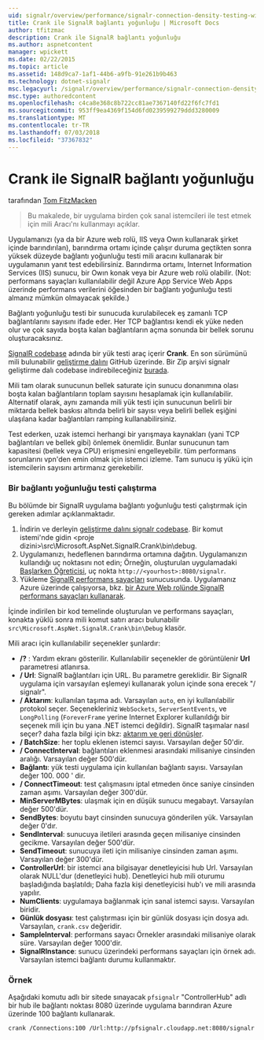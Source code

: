 ```yaml
---
uid: signalr/overview/performance/signalr-connection-density-testing-with-crank
title: Crank ile SignalR bağlantı yoğunluğu | Microsoft Docs
author: tfitzmac
description: Crank ile SignalR bağlantı yoğunluğu
ms.author: aspnetcontent
manager: wpickett
ms.date: 02/22/2015
ms.topic: article
ms.assetid: 148d9ca7-1af1-44b6-a9fb-91e261b9b463
ms.technology: dotnet-signalr
msc.legacyurl: /signalr/overview/performance/signalr-connection-density-testing-with-crank
msc.type: authoredcontent
ms.openlocfilehash: c4ca8e368c8b722cc81ae7367140fd22f6fc7fd1
ms.sourcegitcommit: 953ff9ea4369f154d6fd0239599279ddd3280009
ms.translationtype: MT
ms.contentlocale: tr-TR
ms.lasthandoff: 07/03/2018
ms.locfileid: "37367832"
---
```

<a name="signalr-connection-density-testing-with-crank"></a>Crank ile SignalR bağlantı yoğunluğu
====================
tarafından [Tom FitzMacken](https://github.com/tfitzmac)

> Bu makalede, bir uygulama birden çok sanal istemcileri ile test etmek için mili Aracı'nı kullanmayı açıklar.


Uygulamanızı (ya da bir Azure web rolü, IIS veya Owın kullanarak şirket içinde barındırılan), barındırma ortamı içinde çalışır duruma geçtikten sonra yüksek düzeyde bağlantı yoğunluğu testi mili aracını kullanarak bir uygulamanın yanıt test edebilirsiniz. Barındırma ortamı, Internet Information Services (IIS) sunucu, bir Owın konak veya bir Azure web rolü olabilir. (Not: performans sayaçları kullanılabilir değil Azure App Service Web Apps üzerinde performans verilerini öğesinden bir bağlantı yoğunluğu testi almanız mümkün olmayacak şekilde.)

Bağlantı yoğunluğu testi bir sunucuda kurulabilecek eş zamanlı TCP bağlantılarını sayısını ifade eder. Her TCP bağlantısı kendi ek yüke neden olur ve çok sayıda boşta kalan bağlantıların açma sonunda bir bellek sorunu oluşturacaksınız.

[SignalR codebase](https://github.com/signalr/signalr) adında bir yük testi araç içerir **Crank**. En son sürümünü mili bulunabilir [geliştirme dalını](https://github.com/SignalR/signalr/tree/dev) GitHub üzerinde. Bir Zip arşivi signalr geliştirme dalı codebase indirebileceğiniz [burada](https://github.com/SignalR/SignalR/archive/dev.zip).

Mili tam olarak sunucunun bellek saturate için sunucu donanımına olası boşta kalan bağlantıların toplam sayısını hesaplamak için kullanılabilir. Alternatif olarak, aynı zamanda mili yük testi için sunucunun belirli bir miktarda bellek baskısı altında belirli bir sayısı veya belirli bellek eşiğini ulaşılana kadar bağlantıları ramping kullanabilirsiniz.

Test ederken, uzak istemci herhangi bir yarışmaya kaynakları (yani TCP bağlantıları ve bellek gibi) önlemek önemlidir. Bunlar sunucunun tam kapasitesi (bellek veya CPU) erişmesini engelleyebilir. tüm performans sorunlarını vpn'den emin olmak için istemci izleme. Tam sunucu iş yükü için istemcilerin sayısını artırmanız gerekebilir.

### <a name="running-a-connection-density-test"></a>Bir bağlantı yoğunluğu testi çalıştırma

Bu bölümde bir SignalR uygulama bağlantı yoğunluğu testi çalıştırmak için gereken adımlar açıklanmaktadır.

1. İndirin ve derleyin [geliştirme dalını signalr codebase](https://github.com/SignalR/SignalR/archive/dev.zip). Bir komut istemi'nde gidin &lt;proje dizini&gt;\src\Microsoft.AspNet.SignalR.Crank\bin\debug.
2. Uygulamanızı, hedeflenen barındırma ortamına dağıtın. Uygulamanızın kullandığı uç noktasını not edin; Örneğin, oluşturulan uygulamadaki [Başlarken Öğreticisi](../getting-started/tutorial-getting-started-with-signalr.md), uç nokta `http://<yourhost>:8080/signalr`.
3. Yükleme [SignalR performans sayaçları](signalr-performance.md#perfcounters) sunucusunda. Uygulamanız Azure üzerinde çalışıyorsa, bkz. [bir Azure Web rolünde SignalR performans sayaçları kullanarak](using-signalr-performance-counters-in-an-azure-web-role.md).

İçinde indirilen bir kod temelinde oluşturulan ve performans sayaçları, konakta yüklü sonra mili komut satırı aracı bulunabilir `src\Microsoft.AspNet.SignalR.Crank\bin\Debug` klasör.

Mili aracı için kullanılabilir seçenekler şunlardır:

- **/?** : Yardım ekranı gösterilir. Kullanılabilir seçenekler de görüntülenir **Url** parametresi atlanırsa.
- **/ Url**: SignalR bağlantıları için URL. Bu parametre gereklidir. Bir SignalR uygulama için varsayılan eşlemeyi kullanarak yolun içinde sona erecek "/ signalr".
- **/ Aktarım**: kullanılan taşıma adı. Varsayılan `auto`, en iyi kullanılabilir protokol seçer. Seçenekleriniz `WebSockets`, `ServerSentEvents`, ve `LongPolling` (`ForeverFrame` yerine Internet Explorer kullanıldığı bir seçenek mili için bu yana .NET istemci değildir). SignalR taşımalar nasıl seçer? daha fazla bilgi için bkz: [aktarım ve geri dönüşler](../getting-started/introduction-to-signalr.md#transports).
- **/ BatchSize**: her toplu eklenen istemci sayısı. Varsayılan değer 50'dir.
- **/ ConnectInterval**: bağlantıları eklenmesi arasındaki milisaniye cinsinden aralığı. Varsayılan değer 500'dür.
- **Bağlantı**: yük testi uygulama için kullanılan bağlantı sayısı. Varsayılan değer 100. 000 ' dir.
- **/ ConnectTimeout**: test çalışmasını iptal etmeden önce saniye cinsinden zaman aşımı. Varsayılan değer 300'dür.
- **MinServerMBytes**: ulaşmak için en düşük sunucu megabayt. Varsayılan değer 500'dür.
- **SendBytes**: boyutu bayt cinsinden sunucuya gönderilen yük. Varsayılan değer 0'dır.
- **SendInterval**: sunucuya iletileri arasında geçen milisaniye cinsinden gecikme. Varsayılan değer 500'dür.
- **SendTimeout**: sunucuya ileti için milisaniye cinsinden zaman aşımı. Varsayılan değer 300'dür.
- **ControllerUrl**: bir istemci ana bilgisayar denetleyicisi hub Url. Varsayılan olarak NULL'dur (denetleyici hub). Denetleyici hub mili oturumu başladığında başlatıldı; Daha fazla kişi denetleyicisi hub'ı ve mili arasında yapılır.
- **NumClients**: uygulamaya bağlanmak için sanal istemci sayısı. Varsayılan biridir.
- **Günlük dosyası**: test çalıştırması için bir günlük dosyası için dosya adı. Varsayılan, `crank.csv` değeridir.
- **SampleInterval**: performans sayacı Örnekler arasındaki milisaniye olarak süre. Varsayılan değer 1000'dir.
- **SignalRInstance**: sunucu üzerindeki performans sayaçları için örnek adı. Varsayılan istemci bağlantı durumu kullanmaktır.

### <a name="example"></a>Örnek

Aşağıdaki komutu adlı bir sitede sınayacak `pfsignalr` "ControllerHub" adlı bir hub ile bağlantı noktası 8080 üzerinde uygulama barındıran Azure üzerinde 100 bağlantı kullanarak.

`crank /Connections:100 /Url:http://pfsignalr.cloudapp.net:8080/signalr`
